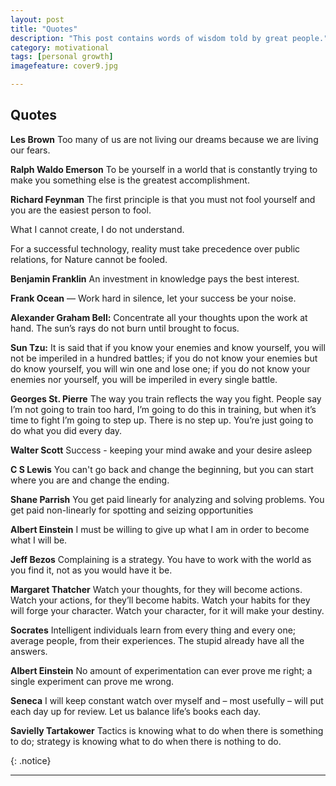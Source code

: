 ```yaml
---
layout: post
title: "Quotes"
description: "This post contains words of wisdom told by great people."
category: motivational
tags: [personal growth]
imagefeature: cover9.jpg

---
```


## **Quotes**

**Les Brown** Too many of us are not living our dreams because we are living our fears.

**Ralph Waldo Emerson** To be yourself in a world that is constantly trying to
make you something else is the greatest accomplishment.

**Richard Feynman** The first principle is that you must not fool yourself and
you are the easiest person to fool.

What I cannot create, I do not understand.

For a successful technology, reality must take precedence over public
relations, for Nature cannot be fooled.

**Benjamin Franklin** An investment in knowledge pays the best interest.

**Frank Ocean** — Work hard in silence, let your success be your noise.

**Alexander Graham Bell:** Concentrate all your thoughts upon the work at hand.
The sun’s rays do not burn until brought to focus.

**Sun Tzu:** It is said that if you know your enemies and know yourself, you
will not be imperiled in a hundred battles; if you do not know your enemies but
do know yourself, you will win one and lose one; if you do not know your
enemies nor yourself, you will be imperiled in every single battle.

**Georges St. Pierre** The way you train reflects the way you fight. People say
I’m not going to train too hard, I’m going to do this in training, but when
it’s time to fight I’m going to step up. There is no step up. You’re just going
to do what you did every day.

**Walter Scott** Success - keeping your mind awake and your desire asleep

**C S Lewis** You can't go back and change the beginning, but you can start
where you are and change the ending.

**Shane Parrish** You get paid linearly for analyzing and solving problems. You
get paid non-linearly for spotting and seizing opportunities

**Albert Einstein** I must be willing to give up what I am in order to become
what I will be.

**Jeff Bezos** Complaining is a strategy. You have to work with the world as
you find it, not as you would have it be.

**Margaret Thatcher** Watch your thoughts, for they will become actions. Watch
your actions, for they’ll become habits. Watch your habits for they will forge
your character. Watch your character, for it will make your destiny.

**Socrates** Intelligent individuals learn from every thing and every one;
average people, from their experiences. The stupid already have all the
answers.

**Albert Einstein** No amount of experimentation can ever prove me right; a
single experiment can prove me wrong.

**Seneca** I will keep constant watch over myself and – most usefully – will
put each day up for review. Let us balance life’s books each day.

**Savielly Tartakower** Tactics is knowing what to do when there is something
to do; strategy is knowing what to do when there is nothing to do.

{: .notice}

---

